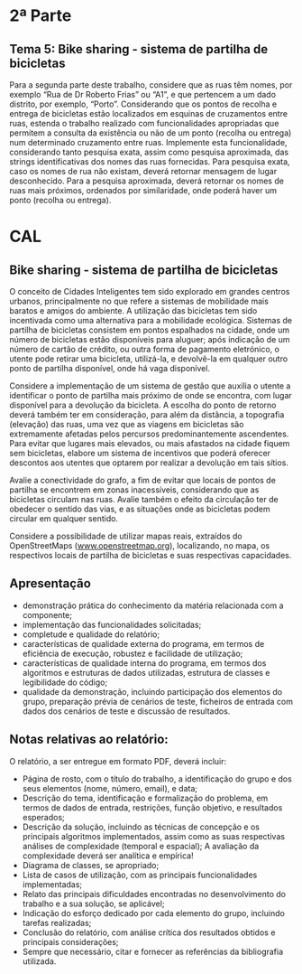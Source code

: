 # 2ª Parte
## Tema 5: Bike sharing - sistema de partilha de bicicletas
Para a segunda parte deste trabalho, considere que as ruas têm nomes, por exemplo “Rua de Dr Roberto Frias” ou “A1”, e que pertencem a um dado distrito, por exemplo, “Porto”. Considerando que os pontos de recolha e entrega de bicicletas estão localizados em esquinas de cruzamentos entre ruas, estenda o trabalho realizado com funcionalidades apropriadas que permitem a consulta da existência ou não de um ponto (recolha ou entrega) num determinado cruzamento entre ruas. Implemente esta funcionalidade, considerando tanto pesquisa exata, assim como pesquisa aproximada, das strings identificativas dos nomes das ruas fornecidas. Para pesquisa exata, caso os nomes de rua não existam, deverá retornar mensagem de lugar desconhecido. Para a pesquisa aproximada, deverá retornar os nomes de ruas mais próximos, ordenados por similaridade, onde poderá haver um ponto (recolha ou entrega).

# CAL
## Bike sharing - sistema de partilha de bicicletas

O conceito de Cidades Inteligentes tem sido explorado em grandes centros urbanos, principalmente no que refere a sistemas de mobilidade
mais baratos e amigos do ambiente. A utilização das bicicletas tem sido incentivada como uma alternativa para a mobilidade ecológica.
Sistemas de partilha de bicicletas consistem em pontos espalhados na cidade, onde um número de bicicletas estão disponíveis para aluguer;
após indicação de um número de cartão de crédito, ou outra forma de pagamento eletrónico, o utente pode retirar uma bicicleta, utilizá-la,
e devolvê-la em qualquer outro ponto de partilha disponível, onde há vaga disponível. 

Considere a implementação de um sistema de gestão que auxilia o utente a identificar o ponto de partilha mais próximo de onde se encontra,
com lugar disponível para a devolução da bicicleta. A escolha do ponto de retorno deverá também ter em consideração, para além da
distância, a topografia (elevação) das ruas, uma vez que as viagens em bicicletas são extremamente afetadas pelos percursos
predominantemente ascendentes. Para evitar que lugares mais elevados, ou mais afastados na cidade fiquem sem bicicletas, elabore um sistema
de incentivos que poderá oferecer descontos aos utentes que optarem por realizar a devolução em tais sítios.

Avalie a conectividade do grafo, a fim de evitar que locais de pontos de partilha se encontrem em zonas inacessíveis, considerando que as
bicicletas circulam nas ruas. Avalie também o efeito da circulação ter de obedecer o sentido das vias, e as situações onde as bicicletas
podem circular em qualquer sentido.

Considere a possibilidade de utilizar mapas reais, extraídos do OpenStreetMaps (www.openstreetmap.org), localizando, no mapa, os
respectivos locais de partilha de bicicletas e suas respectivas capacidades.

## Apresentação

  - demonstração prática do conhecimento da matéria relacionada com a componente;
  - implementação das funcionalidades solicitadas;
  - completude e qualidade do relatório;
  - características de qualidade externa do programa, em termos de eficiência de execução, robustez e facilidade de utilização;
  - características de qualidade interna do programa, em termos dos algoritmos e estruturas de dados utilizadas, estrutura de classes e
    legibilidade do código;
  - qualidade da demonstração, incluindo participação dos elementos do grupo, preparação prévia de cenários de teste, ficheiros de
    entrada com dados dos cenários de teste e discussão de resultados.

## Notas relativas ao relatório:

O relatório, a ser entregue em formato PDF, deverá incluir:

  - Página de rosto, com o título do trabalho, a identificação do grupo e dos seus elementos (nome, número, email), e data;
  - Descrição do tema, identificação e formalização do problema, em termos de dados de entrada, restrições, função objetivo, e
    resultados esperados;
  - Descrição da solução, incluindo as técnicas de concepção e os principais algoritmos implementados, assim como as suas respectivas 
    análises de complexidade (temporal e espacial); A avaliação da complexidade deverá ser analítica e empírica!
  - Diagrama de classes, se apropriado;
  - Lista de casos de utilização, com as principais funcionalidades implementadas;
  - Relato das principais dificuldades encontradas no desenvolvimento do trabalho e a sua solução, se aplicável;
  - Indicação do esforço dedicado por cada elemento do grupo, incluindo tarefas realizadas;
  - Conclusão do relatório, com análise crítica dos resultados obtidos e principais considerações;
  - Sempre que necessário, citar e fornecer as referências da bibliografia utilizada.
